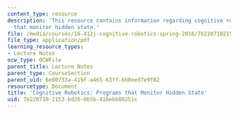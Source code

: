 ```yaml
---
content_type: resource
description: 'This resource contains information regarding cognitive robotics: Programs
  that monitor hidden state.'
file: /media/courses/16-412j-cognitive-robotics-spring-2016/7b2207102153bd26065b416ebb80251c_MIT16_412JS16_L2.pdf
file_type: application/pdf
learning_resource_types:
- Lecture Notes
ocw_type: OCWFile
parent_title: Lecture Notes
parent_type: CourseSection
parent_uid: 6e00733a-419f-a465-63ff-6b8eed7e9f82
resourcetype: Document
title: 'Cognitive Robotics: Programs that Monitor Hidden State'
uid: 7b220710-2153-bd26-065b-416ebb80251c
---
```

